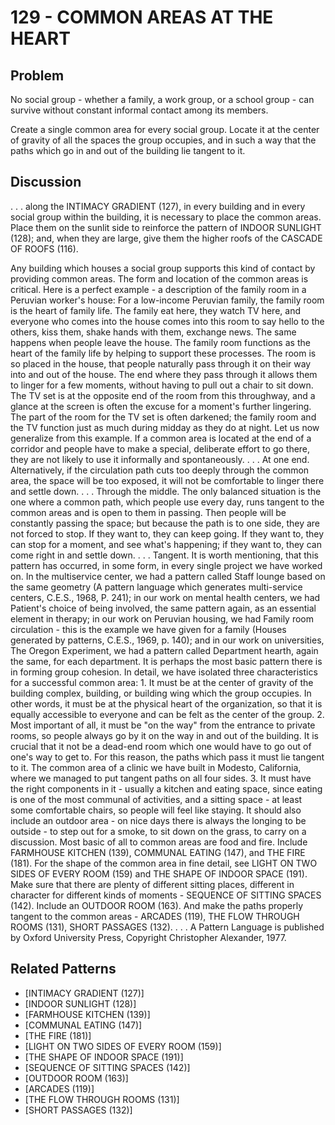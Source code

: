 # 129 - COMMON AREAS AT THE HEART

## Problem

No social group - whether a family, a work group, or a school group - can survive without constant informal contact among its members.

Create a single common area for every social group. Locate it at the center of gravity of all the spaces the group occupies, and in such a way that the paths which go in and out of the building lie tangent to it.

## Discussion

. . . along the INTIMACY GRADIENT (127), in every building and in every social group within the building, it is necessary to place the common areas. Place them on the sunlit side to reinforce the pattern of INDOOR SUNLIGHT (128); and, when they are large, give them the higher roofs of the CASCADE OF ROOFS (116).

Any building which houses a social group supports this kind of contact by providing common areas. The form and location of the common areas is critical. Here is a perfect example - a description of the family room in a Peruvian worker's house: For a low-income Peruvian family, the family room is the heart of family life. The family eat here, they watch TV here, and everyone who comes into the house comes into this room to say hello to the others, kiss them, shake hands with them, exchange news. The same happens when people leave the house. The family room functions as the heart of the family life by helping to support these processes. The room is so placed in the house, that people naturally pass through it on their way into and out of the house. The end where they pass through it allows them to linger for a few moments, without having to pull out a chair to sit down. The TV set is at the opposite end of the room from this throughway, and a glance at the screen is often the excuse for a moment's further lingering. The part of the room for the TV set is often darkened; the family room and the TV function just as much during midday as they do at night. Let us now generalize from this example. If a common area is located at the end of a corridor and people have to make a special, deliberate effort to go there, they are not likely to use it informally and spontaneously. . . . At one end. Alternatively, if the circulation path cuts too deeply through the common area, the space will be too exposed, it will not be comfortable to linger there and settle down. . . . Through the middle. The only balanced situation is the one where a common path, which people use every day, runs tangent to the common areas and is open to them in passing. Then people will be constantly passing the space; but because the path is to one side, they are not forced to stop. If they want to, they can keep going. If they want to, they can stop for a moment, and see what's happening; if they want to, they can come right in and settle down. . . . Tangent. It is worth mentioning, that this pattern has occurred, in some form, in every single project we have worked on. In the multiservice center, we had a pattern called Staff lounge based on the same geometry (A pattern language which generates multi-service centers, C.E.S., 1968, P. 241); in our work on mental health centers, we had Patient's choice of being involved, the same pattern again, as an essential element in therapy; in our work on Peruvian housing, we had Family room circulation - this is the example we have given for a family (Houses generated by patterns, C.E.S., 1969, p. 140); and in our work on universities, The Oregon Experiment, we had a pattern called Department hearth, again the same, for each department. It is perhaps the most basic pattern there is in forming group cohesion. In detail, we have isolated three characteristics for a successful common area: 1. It must be at the center of gravity of the building complex, building, or building wing which the group occupies. In other words, it must be at the physical heart of the organization, so that it is equally accessible to everyone and can be felt as the center of the group. 2. Most important of all, it must be "on the way" from the entrance to private rooms, so people always go by it on the way in and out of the building. It is crucial that it not be a dead-end room which one would have to go out of one's way to get to. For this reason, the paths which pass it must lie tangent to it. The common area of a clinic we have built in Modesto, California, where we managed to put tangent paths on all four sides. 3. It must have the right components in it - usually a kitchen and eating space, since eating is one of the most communal of activities, and a sitting space - at least some comfortable chairs, so people will feel like staying. It should also include an outdoor area - on nice days there is always the longing to be outside - to step out for a smoke, to sit down on the grass, to carry on a discussion. Most basic of all to common areas are food and fire. Include FARMHOUSE KITCHEN (139), COMMUNAL EATING (147), and THE FIRE (181). For the shape of the common area in fine detail, see LIGHT ON TWO SIDES OF EVERY ROOM (159) and THE SHAPE OF INDOOR SPACE (191). Make sure that there are plenty of different sitting places, different in character for different kinds of moments - SEQUENCE OF SITTING SPACES (142). Include an OUTDOOR ROOM (163). And make the paths properly tangent to the common areas - ARCADES (119), THE FLOW THROUGH ROOMS (131), SHORT PASSAGES (132). . . . A Pattern Language is published by Oxford University Press, Copyright Christopher Alexander, 1977.

## Related Patterns

- [INTIMACY GRADIENT (127)]
- [INDOOR SUNLIGHT (128)]
- [FARMHOUSE KITCHEN (139)]
- [COMMUNAL EATING (147)]
- [THE FIRE (181)]
- [LIGHT ON TWO SIDES OF EVERY ROOM (159)]
- [THE SHAPE OF INDOOR SPACE (191)]
- [SEQUENCE OF SITTING SPACES (142)]
- [OUTDOOR ROOM (163)]
- [ARCADES (119)]
- [THE FLOW THROUGH ROOMS (131)]
- [SHORT PASSAGES (132)]
